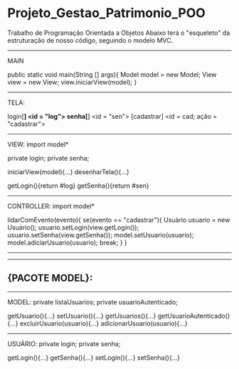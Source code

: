 # Projeto_Gestao_Patrimonio_POO
Trabalho de Programação Orientada a Objetos
Abaixo terá o "esqueleto" da estruturação de nosso código, seguindo o modelo MVC.
___________________________________________________________________________________________________________________________________________________
MAIN

public static void main(String [] args){
	Model model = new Model;
	View view = new View;
	view.iniciarView(model);
}

___________________________________________________________________________________________________________________________________________________
TELA:

login[********] <id = "log">
senha[********] <id = "sen">
     [cadastrar]   <id = cad; ação = "cadastrar">


___________________________________________________________________________________________________________________________________________________
VIEW:
import model*

private login;
private senha;

iniciarView(model){...}
desenharTela(){...}

getLogin(){return #log}
getSenha(){return #sen}

___________________________________________________________________________________________________________________________________________________
CONTROLLER:
import model*

lidarComEvento(evento){
	se(evento == "cadastrar"){
		Usuário usuario = new Usuário();
		usuario.setLogin(view.getLogin());
		usuario.setSenha(view.getSenha());
		model.setUsuario(usuario);
		model.adiciarUsuario(usuario);
		break;
	}
}
___________________________________________________________________________________________________________________________________________________
---------------------------------------------------------------------------------------------------------------------------------------------------
{PACOTE MODEL}:
---------------------------------------------------------------------------------------------------------------------------------------------------
___________________________________________________________________________________________________________________________________________________
MODEL:
private listaUsuarios;
private usuarioAutenticado;

getUsuario(){...}
setUsuario(){...}
getUsuarios(){...}
getUsuarioAutenticado(){...}
excluirUsuario(usuario){...}
adicionarUsuario(usuario){...}
___________________________________________________________________________________________________________________________________________________

USUÁRIO:
private login;
private senha;

getLogin(){...}
getSenha(){...}
setLogin(){...}
setSenha(){...}
